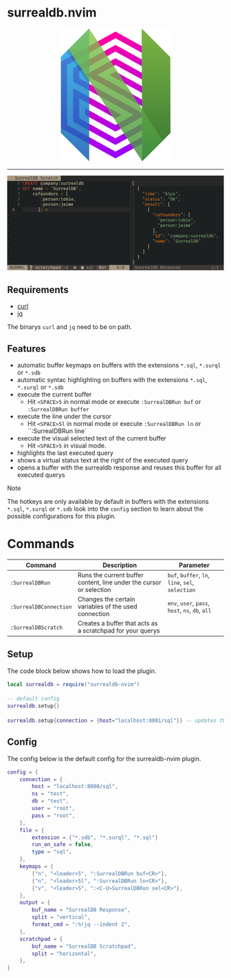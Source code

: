 # surrealdb.nvim
<p align="center">
	<img src="https://raw.githubusercontent.com/DariusCorvus/DariusCorvus/main/assets/surrealdb-nvim-256.png"/>
</p>

---

<p align="center">
	<img src="https://raw.githubusercontent.com/DariusCorvus/DariusCorvus/main/assets/surrealdb-nvim-showcase-1.png"/>
</p>

## Requirements

- [curl](https://curl.se)
- [jq](https://stedolan.github.io/jq/)

The binarys `curl` and `jq` need to be on path.

## Features
- automatic buffer keymaps on buffers with the extensions `*.sql`, `*.surql` or `*.sdb`
- automatic syntac highlighting on buffers with the extensions `*.sql`, `*.surql` or `*.sdb`
- execute the current buffer
	- Hit `<SPACE>5` in normal mode or execute `:SurrealDBRun buf` or `:SurrealDBRun buffer`
- execute the line under the cursor
	- Hit `<SPACE>5l` in normal mode or execute  `:SurrealDBRun ln` or ``:SurrealDBRun line`
- execute the visual selected text of the current buffer
	- Hit `<SPACE>5` in visual mode.
- highlights the last executed query
- shows a virtual status text at the right of the executed query
- opens a buffer with the surrealdb response and reuses this buffer for all executed querys

>[!note] 
>The hotkeys are only available by default in buffers with the extensions `*.sql`, `*.surql` or `*.sdb` 
>look into the `config` section to learn about the possible configurations for this plugin.

# Commands
|Command|Description|Parameter|
|---|---|---|
|`:SurrealDBRun`|Runs the current buffer content, line under the cursor or selection | `buf`, `buffer`, `ln`, `line`, `sel`, `selection`|
|`:SurrealDBConnection`|Changes the certain variables of the used connection | `env`, `user`, `pass`, `host`, `ns`, `db`, `all`|
|`:SurrealDBScratch`|Creates a buffer that acts as a scratchpad for your querys||


## Setup
The code block below shows how to load the plugin.

```lua
local surrealdb = require("surrealdb-nvim")

-- default config
surrealdb.setup{}

surrealdb.setup{connection = {host="localhost:8001/sql"}} -- updates the key:value pair `host` of the default config.
```

## Config
The config below is the default config for the surrealdb-nvim plugin.

```lua
config = {
	connection = {
		host = "localhost:8000/sql",
		ns = "test",
		db = "test",
		user = "root",
		pass = "root",
	},
	file = {
		extension = {"*.sdb", "*.surql", "*.sql"}
		run_on_safe = false,
		type = "sql",
	},
	keymaps = {
		{"n", "<leader>5", ":SurrealDBRun buf<CR>"},
		{"n", "<leader>5l", ":SurrealDBRun ln<CR>"},
		{"v", "<leader>5", ":<C-U>SurrealDBRun sel<CR>"},
	},
	output = {
		buf_name = "SurrealDB Response",
		split = "vertical",
		format_cmd = ":%!jq --indent 2",
	},
	scratchpad = {
		buf_name = "SurrealDB Scratchpad",
		split = "horizontal",
	},
}
```
